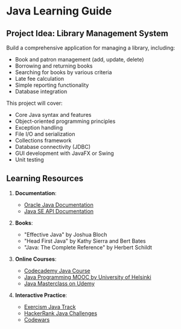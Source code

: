 # Java Learning Guide

## Project Idea: Library Management System

Build a comprehensive application for managing a library, including:

- Book and patron management (add, update, delete)
- Borrowing and returning books
- Searching for books by various criteria
- Late fee calculation
- Simple reporting functionality
- Database integration

This project will cover:

- Core Java syntax and features
- Object-oriented programming principles
- Exception handling
- File I/O and serialization
- Collections framework
- Database connectivity (JDBC)
- GUI development with JavaFX or Swing
- Unit testing

## Learning Resources

1. **Documentation**:

   - [Oracle Java Documentation](https://docs.oracle.com/en/java/)
   - [Java SE API Documentation](https://docs.oracle.com/en/java/javase/17/docs/api/index.html)

2. **Books**:

   - "Effective Java" by Joshua Bloch
   - "Head First Java" by Kathy Sierra and Bert Bates
   - "Java: The Complete Reference" by Herbert Schildt

3. **Online Courses**:

   - [Codecademy Java Course](https://www.codecademy.com/learn/learn-java)
   - [Java Programming MOOC by University of Helsinki](https://java-programming.mooc.fi/)
   - [Java Masterclass on Udemy](https://www.udemy.com/course/java-the-complete-java-developer-course/)

4. **Interactive Practice**:
   - [Exercism Java Track](https://exercism.org/tracks/java)
   - [HackerRank Java Challenges](https://www.hackerrank.com/domains/java)
   - [Codewars](https://www.codewars.com/?language=java)
